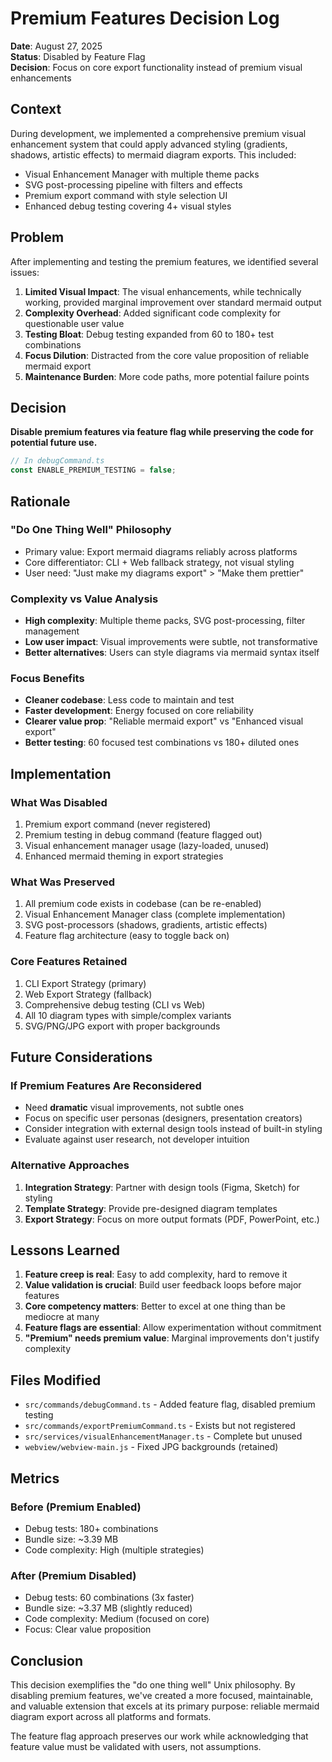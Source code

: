 # Premium Features Decision Log

**Date**: August 27, 2025  
**Status**: Disabled by Feature Flag  
**Decision**: Focus on core export functionality instead of premium visual enhancements

## Context

During development, we implemented a comprehensive premium visual enhancement system that could apply advanced styling (gradients, shadows, artistic effects) to mermaid diagram exports. This included:

- Visual Enhancement Manager with multiple theme packs
- SVG post-processing pipeline with filters and effects  
- Premium export command with style selection UI
- Enhanced debug testing covering 4+ visual styles

## Problem

After implementing and testing the premium features, we identified several issues:

1. **Limited Visual Impact**: The visual enhancements, while technically working, provided marginal improvement over standard mermaid output
2. **Complexity Overhead**: Added significant code complexity for questionable user value
3. **Testing Bloat**: Debug testing expanded from 60 to 180+ test combinations
4. **Focus Dilution**: Distracted from the core value proposition of reliable mermaid export
5. **Maintenance Burden**: More code paths, more potential failure points

## Decision

**Disable premium features via feature flag while preserving the code for potential future use.**

```typescript
// In debugCommand.ts
const ENABLE_PREMIUM_TESTING = false;
```

## Rationale

### "Do One Thing Well" Philosophy
- Primary value: Export mermaid diagrams reliably across platforms
- Core differentiator: CLI + Web fallback strategy, not visual styling
- User need: "Just make my diagrams export" > "Make them prettier"

### Complexity vs Value Analysis
- **High complexity**: Multiple theme packs, SVG post-processing, filter management
- **Low user impact**: Visual improvements were subtle, not transformative
- **Better alternatives**: Users can style diagrams via mermaid syntax itself

### Focus Benefits
- **Cleaner codebase**: Less code to maintain and test
- **Faster development**: Energy focused on core reliability
- **Clearer value prop**: "Reliable mermaid export" vs "Enhanced visual export"
- **Better testing**: 60 focused test combinations vs 180+ diluted ones

## Implementation

### What Was Disabled
1. Premium export command (never registered)
2. Premium testing in debug command (feature flagged out)
3. Visual enhancement manager usage (lazy-loaded, unused)
4. Enhanced mermaid theming in export strategies

### What Was Preserved
1. All premium code exists in codebase (can be re-enabled)
2. Visual Enhancement Manager class (complete implementation)
3. SVG post-processors (shadows, gradients, artistic effects)
4. Feature flag architecture (easy to toggle back on)

### Core Features Retained
1. CLI Export Strategy (primary)
2. Web Export Strategy (fallback) 
3. Comprehensive debug testing (CLI vs Web)
4. All 10 diagram types with simple/complex variants
5. SVG/PNG/JPG export with proper backgrounds

## Future Considerations

### If Premium Features Are Reconsidered
- Need **dramatic** visual improvements, not subtle ones
- Focus on specific user personas (designers, presentation creators)
- Consider integration with external design tools instead of built-in styling
- Evaluate against user research, not developer intuition

### Alternative Approaches
1. **Integration Strategy**: Partner with design tools (Figma, Sketch) for styling
2. **Template Strategy**: Provide pre-designed diagram templates
3. **Export Strategy**: Focus on more output formats (PDF, PowerPoint, etc.)

## Lessons Learned

1. **Feature creep is real**: Easy to add complexity, hard to remove it
2. **Value validation is crucial**: Build user feedback loops before major features  
3. **Core competency matters**: Better to excel at one thing than be mediocre at many
4. **Feature flags are essential**: Allow experimentation without commitment
5. **"Premium" needs premium value**: Marginal improvements don't justify complexity

## Files Modified

- `src/commands/debugCommand.ts` - Added feature flag, disabled premium testing
- `src/commands/exportPremiumCommand.ts` - Exists but not registered
- `src/services/visualEnhancementManager.ts` - Complete but unused
- `webview/webview-main.js` - Fixed JPG backgrounds (retained)

## Metrics

### Before (Premium Enabled)
- Debug tests: 180+ combinations
- Bundle size: ~3.39 MB
- Code complexity: High (multiple strategies)

### After (Premium Disabled)  
- Debug tests: 60 combinations (3x faster)
- Bundle size: ~3.37 MB (slightly reduced)
- Code complexity: Medium (focused on core)
- Focus: Clear value proposition

## Conclusion

This decision exemplifies the "do one thing well" Unix philosophy. By disabling premium features, we've created a more focused, maintainable, and valuable extension that excels at its primary purpose: reliable mermaid diagram export across all platforms and formats.

The feature flag approach preserves our work while acknowledging that feature value must be validated with users, not assumptions.